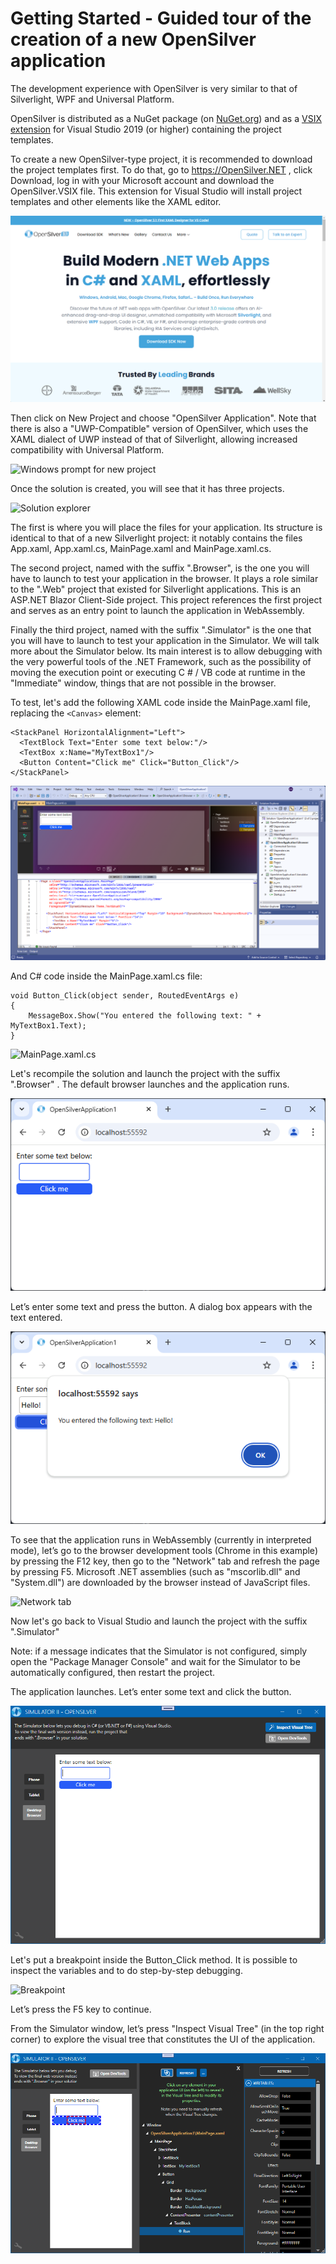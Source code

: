 # Getting Started - Guided tour of the creation of a new OpenSilver application

The development experience with OpenSilver is very similar to that of Silverlight, WPF and Universal Platform.

OpenSilver is distributed as a NuGet package (on [NuGet.org](https://www.nuget.org/packages/OpenSilver)) and as a [VSIX extension](https://www.opensilver.net/download.aspx) for Visual Studio 2019 (or higher) containing the project templates.

To create a new OpenSilver-type project, it is recommended to download the project templates first. To do that, go to https://OpenSilver.NET , click Download, log in with your Microsoft account and download the OpenSilver.VSIX file. This extension for Visual Studio will install project templates and other elements like the XAML editor.

![OpenSilver Website](/images/1.OpenSilverWebsite.png "The OpenSilver.NET site")

Then click on New Project and choose "OpenSilver Application". Note that there is also a "UWP-Compatible" version of OpenSilver, which uses the XAML dialect of UWP instead of that of Silverlight, allowing increased compatibility with Universal Platform.

![Windows prompt for new project](/images/2.NewDialogProject.png "The window for creating a new project")

Once the solution is created, you will see that it has three projects.

![Solution explorer](/images/3.solutionExplorer.png "The Solution Explorer showing newly created projects")

The first is where you will place the files for your application. Its structure is identical to that of a new Silverlight project: it notably contains the files App.xaml, App.xaml.cs, MainPage.xaml and MainPage.xaml.cs.

The second project, named with the suffix ".Browser", is the one you will have to launch to test your application in the browser. It plays a role similar to the ".Web" project that existed for Silverlight applications. This is an ASP.NET Blazor Client-Side project. This project references the first project and serves as an entry point to launch the application in WebAssembly.

Finally the third project, named with the suffix ".Simulator" is the one that you will have to launch to test your application in the Simulator. We will talk more about the Simulator below. Its main interest is to allow debugging with the very powerful tools of the .NET Framework, such as the possibility of moving the execution point or executing C # / VB code at runtime in the "Immediate" window, things that are not possible in the browser.

To test, let's add the following XAML code inside the MainPage.xaml file, replacing the `<Canvas>` element:

```
<StackPanel HorizontalAlignment="Left">
  <TextBlock Text="Enter some text below:"/>
  <TextBox x:Name="MyTextBox1"/>
  <Button Content="Click me" Click="Button_Click"/>
</StackPanel>
```

![MainPage.xaml](/images/4.MainPage.xaml.png "The modified MainPage.xaml page")

And C# code inside the MainPage.xaml.cs file:

```
void Button_Click(object sender, RoutedEventArgs e)
{
    MessageBox.Show("You entered the following text: " + MyTextBox1.Text);
}
```

![MainPage.xaml.cs](/images/5.MainPage.xaml.cs.png "The modified MainPage.xaml.cs page")

Let's recompile the solution and launch the project with the suffix ".Browser" . The default browser launches and the application runs.

![application displaying a message in the browser](/images/6.AppBrowser.png "The application running in the browser")

Let’s enter some text and press the button. A dialog box appears with the text entered.

![application displaying a message in the browser](/images/7.DialogBrowser.png "The application displaying a message in the browser")

To see that the application runs in WebAssembly (currently in interpreted mode), let’s go to the browser development tools (Chrome in this example) by pressing the F12 key, then go to the "Network" tab and refresh the page by pressing F5. Microsoft .NET assemblies (such as "mscorlib.dll" and "System.dll") are downloaded by the browser instead of JavaScript files.

![Network tab](/images/8.NetworkTab.png "Network tab in Chrome's development tools")

Now let's go back to Visual Studio and launch the project with the suffix ".Simulator"

Note: if a message indicates that the Simulator is not configured, simply open the "Package Manager Console" and wait for the Simulator to be automatically configured, then restart the project.

The application launches. Let’s enter some text and click the button.

![Application in the Simulator](/images/9.AppSimulator.png "The application running in the Simulator")

Let's put a breakpoint inside the Button_Click method. It is possible to inspect the variables and to do step-by-step debugging.

![Breakpoint](/images/10.Breakpoint.png "Variables inspection at a Breakpoint")

Let’s press the F5 key to continue.

From the Simulator window, let’s press "Inspect Visual Tree" (in the top right corner) to explore the visual tree that constitutes the UI of the application.

![Breakpoint](/images/11.VisualTree.png "The Simulator visual tree inspector")
